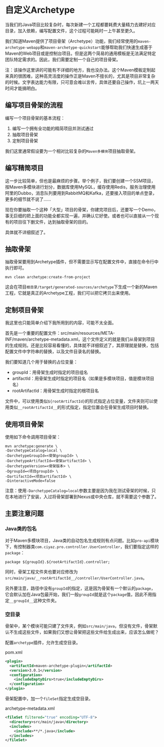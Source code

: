 # 自定义Archetype

当我们的Java项目比较复杂时，每次新建一个工程都要耗费大量精力去建好对应目录，加入依赖，编写配置文件，这个过程可能耗时一上午甚至更久。

我们知道Maven提供了项目骨架（Archetype）功能，我们经常使用的`maven-archetype-webapp`和`maven-archetype-quickstart`能够帮助我们快速生成基于Maven的Web项目或是控制台项目。但是这两个简易的通用模板是无法满足特定团队特定需求的。因此，我们需要定制一个自己的项目骨架。

注：该操作这里讲的可能有不详细的地方，我也没办法。这个Maven模板定制起来真的很困难，这种高灵活度的操作正是Maven不擅长的，尤其是项目非常复杂的时候。文字表达能力有限，只可意会难以言传，具体还要自己操作，坑上一两天时间才能搞明白。

## 编写项目骨架的流程

编写一个项目骨架的基本流程：

1. 编写一个拥有全功能的精简项目并测试通过
2. 抽取项目骨架
3. 定制项目骨架

我们这里通常假设要为一个相对比较复杂的`Maven多模块`项目抽取骨架。

## 编写精简项目

这一步比较简单，但也是最麻烦的步骤。举个例子，我们要创建一个SSM项目，按Maven多模块进行划分，数据库使用MySQL，缓存使用Redis，服务治理使用阿里的Dubbo，消息队列要用到RabbitMQ和Kafka，还要接入项目的单点登录，更多的细节就不说了......

现在你要抽取一个这种「大型」项目的骨架，你建完项目后，还要写一个Demo，事无巨细的把上面的功能全都实现一遍，并确认它好使。或者也可以直接从一个现有的项目往下删文件，达到抽取骨架的目的。

具体就不详细叙述了。

## 抽取骨架

抽取骨架要用到Archetype插件，但不需要显示写在配置文件中，直接在命令行中执行即可。

```
mvn clean archetype:create-from-project
```

这会在项目`根目录/target/generated-sources/archetype`下生成一个新的Maven工程，它就是真正的Archetype工程，我们可以把它拷贝出来使用。

## 定制项目骨架

我这里也只能简单介绍下我所用到的内容，可能不太全面。

首先是一个重要的配置文件：src/main/resources/META-INF/maven/archetype-metadata.xml，这个文件定义的就是我们从骨架到项目的生成规则。还是比较容易看懂的，具体就不详细叙述了，其原理就是替换，包括配置文件中字符串的替换，以及文件目录名的替换。

我们要知道几个用于替换的占位变量：

* groupId：用骨架生成时指定的项目组名
* artifactId：用骨架生成时指定的项目名（如果是多模块项目，值是模块项目名）
* rootArtifactId：用骨架生成时指定的根项目名

文件中，可以使用类似`${rootArtifactId}`的形式指定占位变量，文件夹则可以使用类似`__rootArtifactId__`的形式指定，指定位置会在骨架生成项目时替换。

## 使用项目骨架

使用如下命令调用项目骨架：

```
mvn archetype:generate \
-DarchetypeCatalog=local \
-DarchetypeGroupId=<骨架groupId> \
-DarchetypeArtifactId=<骨架artifactId> \
-DarchetypeVersion=<骨架版本> \
-DgroupId=<项目groupId> \
-DartifactId=<项目artifactId> \
-DinteractiveMode=false
```

注意：使用`-DarchetypeCatalog=local`参数主要是因为我在测试骨架的时候，只在本地进行了安装，入过将骨架部署到Nexus或中央仓库，就不需要这个参数了。

## 主要注意问题

### Java类的包名

对于Maven多模块项目，Java类的自动包名生成规则有点问题。比如`pro-api`模块下，有控制器类`com.ciyaz.pro.controller.UserController`，我们要指定这样的`package`：

```
package ${groupId}.${rootArtifactId}.controller;
```

同时，骨架工程文件夹也要对应修改为`src/main/java/__rootArtifactId__/controller/UserController.java`。

另外要注意，路径中没有`groupId`的指定，这是因为骨架有一个默认的`package`，它会默认加在Java包最开始，我们一般`groupId`就是这个`package`值，因此不用指定`__groupId__`这种文件夹。

### 空目录

骨架中，某个模块可能只建了文件夹，例如`src/main/java`，但没有文件，骨架默认不生成这些文件，如果我们又想让骨架把这些文件给生成出来，应该怎么做呢？

配置`archetype`插件，允许生成空目录。

pom.xml
```xml
<plugin>
  <artifactId>maven-archetype-plugin</artifactId>
  <version>3.0.1</version>
  <configuration>
    <includeEmptyDirs>true</includeEmptyDirs>
  </configuration>
</plugin>
```

骨架配置中，加一个`fileSet`指定生成空目录。

archetype-metadata.xml
```xml
<fileSet filtered="true" encoding="UTF-8">
  <directory>src/main/java</directory>
  <includes>
    <include>**/*.java</include>
  </includes>
</fileSet>
```
